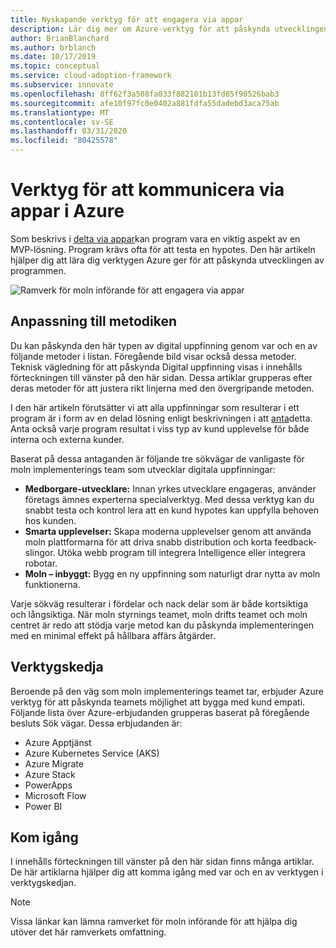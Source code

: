 ```yaml
---
title: Nyskapande verktyg för att engagera via appar
description: Lär dig mer om Azure-verktyg för att påskynda utvecklingen av appar som överensstämmer med den förnyade metoden för moln införande ramverket.
author: BrianBlanchard
ms.author: brblanch
ms.date: 10/17/2019
ms.topic: conceptual
ms.service: cloud-adoption-framework
ms.subservice: innovate
ms.openlocfilehash: 8ff62f3a508fa033f882101b13fd85f90526bab3
ms.sourcegitcommit: afe10f97fc0e0402a881fdfa55dadebd3aca75ab
ms.translationtype: MT
ms.contentlocale: sv-SE
ms.lasthandoff: 03/31/2020
ms.locfileid: "80425578"
---
```

# <a name="tools-to-engage-via-apps-in-azure"></a>Verktyg för att kommunicera via appar i Azure

Som beskrivs i [delta via appar](../considerations/apps.md)kan program vara en viktig aspekt av en MVP-lösning. Program krävs ofta för att testa en hypotes. Den här artikeln hjälper dig att lära dig verktygen Azure ger för att påskynda utvecklingen av programmen.

![Ramverk för moln införande för att engagera via appar](../../_images/innovate/engage-via-apps.png)

## <a name="alignment-to-the-methodology"></a>Anpassning till metodiken

Du kan påskynda den här typen av digital uppfinning genom var och en av följande metoder i listan. Föregående bild visar också dessa metoder. Teknisk vägledning för att påskynda Digital uppfinning visas i innehålls förteckningen till vänster på den här sidan. Dessa artiklar grupperas efter deras metoder för att justera rikt linjerna med den övergripande metoden.

I den här artikeln förutsätter vi att alla uppfinningar som resulterar i ett program är i form av en delad lösning enligt beskrivningen i att [anta](./ci-cd.md)detta. Anta också varje program resultat i viss typ av kund upplevelse för både interna och externa kunder.

Baserat på dessa antaganden är följande tre sökvägar de vanligaste för moln implementerings team som utvecklar digitala uppfinningar:

- **Medborgare-utvecklare:** Innan yrkes utvecklare engageras, använder företags ämnes experterna specialverktyg. Med dessa verktyg kan du snabbt testa och kontrol lera att en kund hypotes kan uppfylla behoven hos kunden.
- **Smarta upplevelser:** Skapa moderna upplevelser genom att använda moln plattformarna för att driva snabb distribution och korta feedback-slingor. Utöka webb program till integrera Intelligence eller integrera robotar.
- **Moln – inbyggt:** Bygg en ny uppfinning som naturligt drar nytta av moln funktionerna.

Varje sökväg resulterar i fördelar och nack delar som är både kortsiktiga och långsiktiga. När moln styrnings teamet, moln drifts teamet och moln centret är redo att stödja varje metod kan du påskynda implementeringen med en minimal effekt på hållbara affärs åtgärder.

## <a name="toolchain"></a>Verktygskedja

Beroende på den väg som moln implementerings teamet tar, erbjuder Azure verktyg för att påskynda teamets möjlighet att bygga med kund empati. Följande lista över Azure-erbjudanden grupperas baserat på föregående besluts Sök vägar. Dessa erbjudanden är:

- Azure Apptjänst
- Azure Kubernetes Service (AKS)
- Azure Migrate
- Azure Stack
- PowerApps
- Microsoft Flow
- Power BI

## <a name="get-started"></a>Kom igång

I innehålls förteckningen till vänster på den här sidan finns många artiklar. De här artiklarna hjälper dig att komma igång med var och en av verktygen i verktygskedjan.

> [!NOTE]
> Vissa länkar kan lämna ramverket för moln införande för att hjälpa dig utöver det här ramverkets omfattning.
